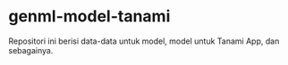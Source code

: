 # genml-model-tanami
Repositori ini berisi data-data untuk model, model untuk Tanami App, dan sebagainya.
